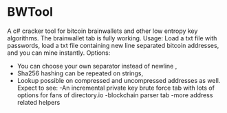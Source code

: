 # BWTool
 A c# cracker tool for bitcoin brainwallets and other low entropy key algorithms.
 The brainwallet tab is fully working.
 Usage:
 Load a txt file with passwords, load a txt file containing new line separated bitcoin addresses, and you can mine instantly.
 Options: 
 - You can choose your own separator instead of newline ,
 - Sha256 hashing can be repeated on strings,
 - Lookup possible on compressed and uncompressed addresses as well.
 Expect to see:
 -An incremental private key brute force tab with lots of options for fans of directory.io
 -blockchain parser tab
 -more address related helpers
 
